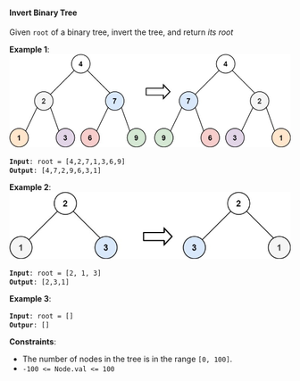 #### Invert Binary Tree
Given `root` of a binary tree, invert the tree, and return *its root*

**Example 1**:
![](example_1.jpg)
<pre><code><b>Input</b>: root = [4,2,7,1,3,6,9]
<b>Output</b>: [4,7,2,9,6,3,1]
</code></pre>

**Example 2**:
![](example_2.jpg)
<pre><code><b>Input</b>: root = [2, 1, 3]
<b>Output</b>: [2,3,1]
</code></pre>

**Example 3**:
<pre><code><b>Input</b>: root = []
<b>Outpur</b>: []
</code></pre>

**Constraints**:
- The number of nodes in the tree is in the range `[0, 100]`.
- `-100 <= Node.val <= 100`

